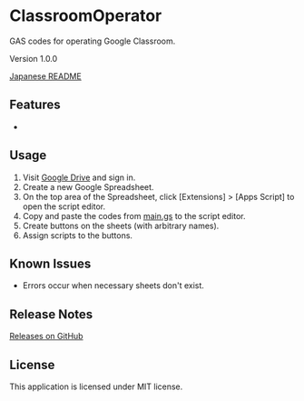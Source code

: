 # ClassroomOperator

GAS codes for operating Google Classroom.

Version 1.0.0

[Japanese README](README.ja.md)

## Features

- 

## Usage

1. Visit [Google Drive](https://drive.google.com/) and sign in.
1. Create a new Google Spreadsheet.
1. On the top area of the Spreadsheet, click [Extensions] > [Apps Script] to open the script editor.
1. Copy and paste the codes from [main.gs](main.gs) to the script editor.
1. Create buttons on the sheets (with arbitrary names).
1. Assign scripts to the buttons.

## Known Issues

- Errors occur when necessary sheets don't exist.

## Release Notes

[Releases on GitHub](https://github.com/taidalog/ClassroomOperator/releases)

## License

This application is licensed under MIT license.